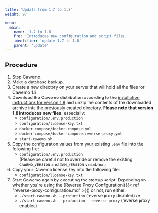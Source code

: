 ```yaml
---
title: 'Update from 1.7 to 1.8'
weight: 97

menu:
  main:
    name: '1.7 to 1.8'
    Pre: 'Introduces new configuration and script files.'
    identifier: 'update-1.7-to-1.8'
    parent: 'update'
---
```


## Procedure

1. Stop Cawemo.
1. Make a database backup.
1. Create a new directory on your server that will hold all the files for Cawemo 1.8.
1. Download the Cawemo distribution according to the [installation instructions for version 1.8](https://docs.camunda.org/cawemo/1.8/technical-guide/installation)
   and unzip the contents of the downloaded archive into the previously created directory.
   **Please note that version 1.8 introduces new files**, especially:
   * `configuration/.env.production`
   * `configuration/license-key.txt`
   * `docker-compose/docker-compose.yml`
   * `docker-compose/docker-compose.reverse-proxy.yml`
   * `start-cawemo.sh`
1. Copy the configuration values from your existing `.env` file into the following file:
   * `configuration/.env.production`<br/>
   (Please be careful not to override or remove the existing `CAWEMO_VERSION` and `IAM_VERSION` variables.)
1. Copy your Cawemo license key into the following file:
   * `configuration/license-key.txt`
1. Start Cawemo again by executing the startup script. Depending on whether you're using the
[Reverse Proxy Configuration]({{< ref "reverse-proxy-configuration.md" >}}) or not, run either:
   * `./start-cawemo.sh --production` (reverse proxy disabled) _or_
   * `./start-cawemo.sh --production --reverse-proxy` (reverse proxy enabled)
